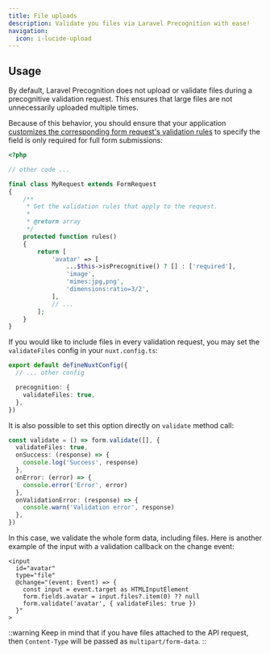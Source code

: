 ```yaml
---
title: File uploads
description: Validate you files via Laravel Precognition with ease!
navigation:
  icon: i-lucide-upload
---
```


## Usage

By default, Laravel Precognition does not upload or validate files during a precognitive validation request. 
This ensures that large files are not unnecessarily uploaded multiple times.

Because of this behavior, you should ensure that your application 
[customizes the corresponding form request's validation rules](https://laravel.com/docs/12.x/precognition#customizing-validation-rules) 
to specify the field is only required for full form submissions:

```php [app/Http/Requests/MyRequest.php]
<?php

// other code ...

final class MyRequest extends FormRequest
{
    /**
     * Get the validation rules that apply to the request.
     *
     * @return array
     */
    protected function rules()
    {
        return [
            'avatar' => [
                ...$this->isPrecognitive() ? [] : ['required'],
                'image',
                'mimes:jpg,png',
                'dimensions:ratio=3/2',
            ],
            // ...
        ];
    }
}
```

If you would like to include files in every validation request, 
you may set the `validateFiles` config in your `nuxt.config.ts`:

```typescript [nuxt.config.ts]
export default defineNuxtConfig({
  // ... other config

  precognition: {
    validateFiles: true,
  },
})
```

It is also possible to set this option directly on `validate` method call:

```typescript
const validate = () => form.validate([], {
  validateFiles: true,
  onSuccess: (response) => {
    console.log('Success', response)
  },
  onError: (error) => {
    console.error('Error', error)
  },
  onValidationError: (response) => {
    console.warn('Validation error', response)
  },
})
```

In this case, we validate the whole form data, including files. 
Here is another example of the input with a validation callback on the change event:

```vue
<input
  id="avatar"
  type="file"
  @change="(event: Event) => {
    const input = event.target as HTMLInputElement
    form.fields.avatar = input.files?.item(0) ?? null
    form.validate('avatar', { validateFiles: true })
  }"
>
```

::warning
Keep in mind that if you have files attached to the API request, 
then `Content-Type` will be passed as `multipart/form-data`.
::
